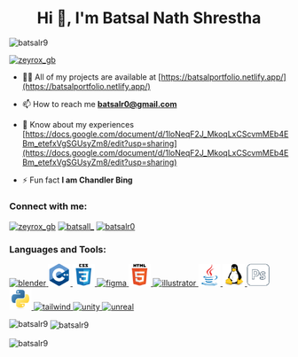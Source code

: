 <h1 align="center">Hi 👋, I'm Batsal Nath Shrestha</h1>
<p align="left"> <img src="https://komarev.com/ghpvc/?username=batsalr9&label=Profile%20views&color=0e75b6&style=flat" alt="batsalr9" /> </p>

<p align="left"> <a href="https://twitter.com/zeyrox_gb" target="blank"><img src="https://img.shields.io/twitter/follow/zeyrox_gb?logo=twitter&style=for-the-badge" alt="zeyrox_gb" /></a> </p>

- 👨‍💻 All of my projects are available at [https://batsalportfolio.netlify.app/](https://batsalportfolio.netlify.app/)

- 📫 How to reach me **batsalr0@gmail.com**

- 📄 Know about my experiences [https://docs.google.com/document/d/1loNeqF2J_MkoqLxCScvmMEb4EBm_etefxVgSGUsyZm8/edit?usp=sharing](https://docs.google.com/document/d/1loNeqF2J_MkoqLxCScvmMEb4EBm_etefxVgSGUsyZm8/edit?usp=sharing)

- ⚡ Fun fact **I am Chandler Bing**

<h3 align="left">Connect with me:</h3>
<p align="left">
<a href="https://twitter.com/zeyrox_gb" target="blank"><img align="center" src="https://raw.githubusercontent.com/rahuldkjain/github-profile-readme-generator/master/src/images/icons/Social/twitter.svg" alt="zeyrox_gb" height="30" width="40" /></a>
<a href="https://instagram.com/batsall_" target="blank"><img align="center" src="https://raw.githubusercontent.com/rahuldkjain/github-profile-readme-generator/master/src/images/icons/Social/instagram.svg" alt="batsall_" height="30" width="40" /></a>
<a href="https://www.youtube.com/c/batsalr0" target="blank"><img align="center" src="https://raw.githubusercontent.com/rahuldkjain/github-profile-readme-generator/master/src/images/icons/Social/youtube.svg" alt="batsalr0" height="30" width="40" /></a>
</p>

<h3 align="left">Languages and Tools:</h3>
<p align="left"> <a href="https://www.blender.org/" target="_blank" rel="noreferrer"> <img src="https://download.blender.org/branding/community/blender_community_badge_white.svg" alt="blender" width="40" height="40"/> </a> <a href="https://www.w3schools.com/cpp/" target="_blank" rel="noreferrer"> <img src="https://raw.githubusercontent.com/devicons/devicon/master/icons/cplusplus/cplusplus-original.svg" alt="cplusplus" width="40" height="40"/> </a> <a href="https://www.w3schools.com/css/" target="_blank" rel="noreferrer"> <img src="https://raw.githubusercontent.com/devicons/devicon/master/icons/css3/css3-original-wordmark.svg" alt="css3" width="40" height="40"/> </a> <a href="https://www.figma.com/" target="_blank" rel="noreferrer"> <img src="https://www.vectorlogo.zone/logos/figma/figma-icon.svg" alt="figma" width="40" height="40"/> </a> <a href="https://www.w3.org/html/" target="_blank" rel="noreferrer"> <img src="https://raw.githubusercontent.com/devicons/devicon/master/icons/html5/html5-original-wordmark.svg" alt="html5" width="40" height="40"/> </a> <a href="https://www.adobe.com/in/products/illustrator.html" target="_blank" rel="noreferrer"> <img src="https://www.vectorlogo.zone/logos/adobe_illustrator/adobe_illustrator-icon.svg" alt="illustrator" width="40" height="40"/> </a> <a href="https://www.java.com" target="_blank" rel="noreferrer"> <img src="https://raw.githubusercontent.com/devicons/devicon/master/icons/java/java-original.svg" alt="java" width="40" height="40"/> </a> <a href="https://www.linux.org/" target="_blank" rel="noreferrer"> <img src="https://raw.githubusercontent.com/devicons/devicon/master/icons/linux/linux-original.svg" alt="linux" width="40" height="40"/> </a> <a href="https://www.photoshop.com/en" target="_blank" rel="noreferrer"> <img src="https://raw.githubusercontent.com/devicons/devicon/master/icons/photoshop/photoshop-line.svg" alt="photoshop" width="40" height="40"/> </a> <a href="https://www.python.org" target="_blank" rel="noreferrer"> <img src="https://raw.githubusercontent.com/devicons/devicon/master/icons/python/python-original.svg" alt="python" width="40" height="40"/> </a> <a href="https://tailwindcss.com/" target="_blank" rel="noreferrer"> <img src="https://www.vectorlogo.zone/logos/tailwindcss/tailwindcss-icon.svg" alt="tailwind" width="40" height="40"/> </a> <a href="https://unity.com/" target="_blank" rel="noreferrer"> <img src="https://www.vectorlogo.zone/logos/unity3d/unity3d-icon.svg" alt="unity" width="40" height="40"/> </a> <a href="https://unrealengine.com/" target="_blank" rel="noreferrer"> <img src="https://raw.githubusercontent.com/kenangundogan/fontisto/036b7eca71aab1bef8e6a0518f7329f13ed62f6b/icons/svg/brand/unreal-engine.svg" alt="unreal" width="40" height="40"/> </a> </p>

<p><img align="left" src="https://github-readme-stats.vercel.app/api/top-langs?username=batsalr9&show_icons=true&locale=en&layout=compact" alt="batsalr9" /></p>

<p>&nbsp;<img align="center" src="https://github-readme-stats.vercel.app/api?username=batsalr9&show_icons=true&locale=en" alt="batsalr9" /></p>

<p><img align="center" src="https://github-readme-streak-stats.herokuapp.com/?user=batsalr9&" alt="batsalr9" /></p>
